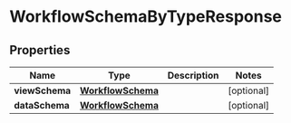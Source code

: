 

# WorkflowSchemaByTypeResponse


## Properties

Name | Type | Description | Notes
------------ | ------------- | ------------- | -------------
**viewSchema** | [**WorkflowSchema**](WorkflowSchema.md) |  |  [optional]
**dataSchema** | [**WorkflowSchema**](WorkflowSchema.md) |  |  [optional]



